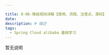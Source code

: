 ```yaml
---

title: 8-06-降级规则详解【使用、流程、注意点、源码】
date: 
description: # 描述
tags: 
  - Spring Cloud alibaba 基础学习
---
```


暂无说明

<!-- more -->



